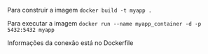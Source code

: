 Para construir a imagem
```docker build -t myapp .```

Para executar a imagem
```docker run --name myapp_container -d -p 5432:5432 myapp```

Informações da conexão está no Dockerfile
